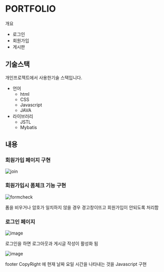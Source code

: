 # PORTFOLIO
개요
 - 로그인 
 - 회원가입
 - 게시판
 ## 기술스택
개인프로젝트에서 사용한기술 스택입니다.
- 언어
  - html
  - CSS
  - Javascript
  - JAVA
- 라이브러리
  - JSTL
  - Mybatis       
## 내용
### 회원가입 페이지 구현

![join](https://github.com/cowdoyz/GitSt/assets/75826154/cf578d8c-1fff-4cb7-a3ff-9dbf8063b38f)

### 회원가입시 폼체크 기능 구현

![formcheck](https://github.com/cowdoyz/GitSt/assets/75826154/154bc32f-5f11-463f-ac9a-f19ebb07d2ac)

폼을 비우거나 암호가 일치하지 않을 경우  경고창이뜨고 회원가입이 안되도록 처리함

### 로그인 페이지

![image](https://github.com/cowdoyz/GitSt/assets/75826154/117e7f2e-6042-47ae-8ffa-1128b1710442)

로그인을 하면 로그아웃과 게시글 작성이 활성화 됨

![image](https://github.com/cowdoyz/GitSt/assets/75826154/e67597e6-dd0a-4d22-bf58-fe7b55bffaa8)


footer CopyRight 에 현재 날짜 요일 시간을 나타내는 것을 Javascript 구현

